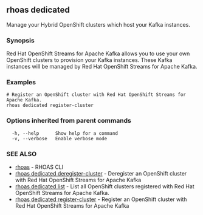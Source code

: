 ## rhoas dedicated

Manage your Hybrid OpenShift clusters which host your Kafka instances.

### Synopsis

Red Hat OpenShift Streams for Apache Kafka allows you to use your own OpenShift clusters to provision your
Kafka instances. These Kafka instances will be managed by Red Hat OpenShift Streams for Apache Kafka.


### Examples

```
# Register an OpenShift cluster with Red Hat OpenShift Streams for Apache Kafka.
rhoas dedicated register-cluster

```

### Options inherited from parent commands

```
  -h, --help      Show help for a command
  -v, --verbose   Enable verbose mode
```

### SEE ALSO

* [rhoas](rhoas.md)	 - RHOAS CLI
* [rhoas dedicated deregister-cluster](rhoas_dedicated_deregister-cluster.md)	 - Deregister an OpenShift cluster with Red Hat OpenShift Streams for Apache Kafka
* [rhoas dedicated list](rhoas_dedicated_list.md)	 - List all OpenShift clusters registered with Red Hat OpenShift Streams for Apache Kafka.
* [rhoas dedicated register-cluster](rhoas_dedicated_register-cluster.md)	 - Register an OpenShift cluster with Red Hat OpenShift Streams for Apache Kafka

